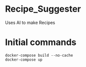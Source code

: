 # Recipe_Suggester
Uses AI to make Recipes

# Initial commands
```
docker-compose build --no-cache
docker-compose up
```